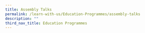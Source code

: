 ```yaml
---
title: Assembly Talks
permalink: /learn-with-us/Education-Programmes/assembly-talks
description: ""
third_nav_title: Education Programmes
---
```

